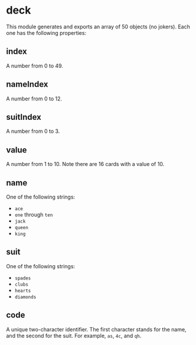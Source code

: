 # deck

This module generates and exports an array of 50 objects (no jokers). Each one has the following properties:

## index

A number from 0 to 49.

## nameIndex

A number from 0 to 12.

## suitIndex

A number from 0 to 3.

## value 

A number from 1 to 10. Note there are 16 cards with a value of 10.

## name

One of the following strings:

- `ace`
- `one` through `ten`
- `jack`
- `queen`
- `king`

## suit

One of the following strings:

- `spades`
- `clubs`
- `hearts`
- `diamonds`

## code

A unique two-character identifier. The first character stands for the name, and the second for the suit. For example, `as`, `4c`, and `qh`.
